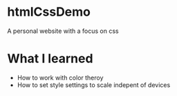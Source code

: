 # htmlCssDemo
A personal website with a focus on css

# What I learned 

* How to work with color theroy 
* How to set style settings to scale indepent of devices
